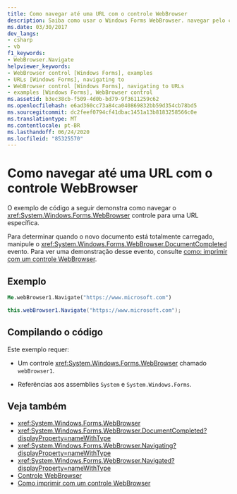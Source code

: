 ```yaml
---
title: Como navegar até uma URL com o controle WebBrowser
description: Saiba como usar o Windows Forms WebBrowser. navegar pelo controle para navegar até uma URL específica. Saiba também como determinar quando o novo documento será carregado.
ms.date: 03/30/2017
dev_langs:
- csharp
- vb
f1_keywords:
- WebBrowser.Navigate
helpviewer_keywords:
- WebBrowser control [Windows Forms], examples
- URLs [Windows Forms], navigating to
- WebBrowser control [Windows Forms], navigating to URLs
- examples [Windows Forms], WebBrowser control
ms.assetid: b3ec38cb-f509-4d0b-bd79-9f3611259c62
ms.openlocfilehash: e6ad360cc73a84ca040869832bb59d354cb78bd5
ms.sourcegitcommit: dc2feef0794cf41dbac1451a13b8183258566c0e
ms.translationtype: MT
ms.contentlocale: pt-BR
ms.lasthandoff: 06/24/2020
ms.locfileid: "85325570"
---
```

# <a name="how-to-navigate-to-a-url-with-the-webbrowser-control"></a>Como navegar até uma URL com o controle WebBrowser
O exemplo de código a seguir demonstra como navegar o <xref:System.Windows.Forms.WebBrowser> controle para uma URL específica.

 Para determinar quando o novo documento está totalmente carregado, manipule o <xref:System.Windows.Forms.WebBrowser.DocumentCompleted> evento. Para ver uma demonstração desse evento, consulte [como: imprimir com um controle WebBrowser](how-to-print-with-a-webbrowser-control.md).

## <a name="example"></a>Exemplo

```vb
Me.webBrowser1.Navigate("https://www.microsoft.com")
```

```csharp
this.webBrowser1.Navigate("https://www.microsoft.com");
```

## <a name="compiling-the-code"></a>Compilando o código
 Este exemplo requer:

- Um controle <xref:System.Windows.Forms.WebBrowser> chamado `webBrowser1`.

- Referências aos assemblies `System` e `System.Windows.Forms`.

## <a name="see-also"></a>Veja também

- <xref:System.Windows.Forms.WebBrowser>
- <xref:System.Windows.Forms.WebBrowser.DocumentCompleted?displayProperty=nameWithType>
- <xref:System.Windows.Forms.WebBrowser.Navigating?displayProperty=nameWithType>
- <xref:System.Windows.Forms.WebBrowser.Navigated?displayProperty=nameWithType>
- [Controle WebBrowser](webbrowser-control-windows-forms.md)
- [Como imprimir com um controle WebBrowser](how-to-print-with-a-webbrowser-control.md)
